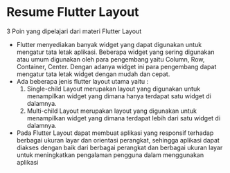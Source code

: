 # Resume Flutter Layout

3 Poin yang dipelajari dari materi Flutter Layout

- Flutter menyediakan banyak widget yang dapat digunakan untuk mengatur tata letak aplikasi. Beberapa widget yang sering digunakan atau umum digunakan oleh para pengembang yaitu Column, Row, Container, Center. Dengan adanya widget ini para pengembang dapat mengatur tata letak widget dengan mudah dan cepat.
- Ada beberapa jenis flutter layout utama yaitu :
    1. Single-child Layout merupakan layout yang digunakan untuk menampilkan widget yang dimana hanya terdapat satu widget di dalamnya.
    2. Multi-child Layout merupakan layout yang digunakan untuk menampilkan widget yang dimana terdapat lebih dari satu widget di dalamnya.
- Pada Flutter Layout dapat membuat aplikasi yang responsif terhadap berbagai ukuran layar dan orientasi perangkat, sehingga aplikasi dapat diakses dengan baik dari berbagai perangkat dan berbagai ukuran layar untuk meningkatkan pengalaman pengguna dalam menggunakan aplikasi